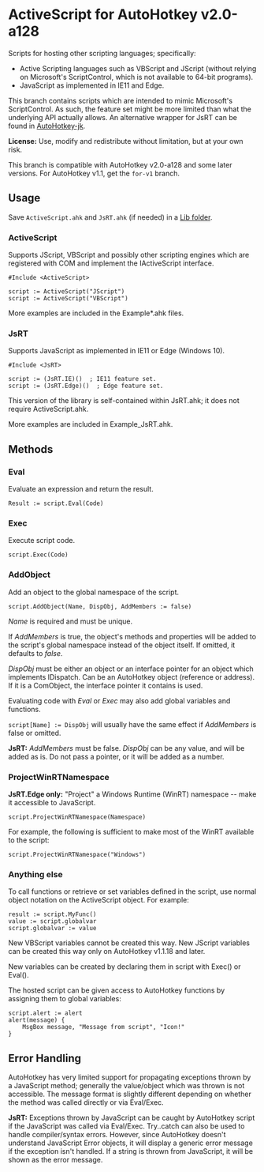 # ActiveScript for AutoHotkey v2.0-a128

Scripts for hosting other scripting languages; specifically:
  - Active Scripting languages such as VBScript and JScript (without relying on Microsoft's ScriptControl, which is not available to 64-bit programs).
  - JavaScript as implemented in IE11 and Edge.

This branch contains scripts which are intended to mimic Microsoft's ScriptControl. As such, the feature set might be more limited than what the underlying API actually allows. An alternative wrapper for JsRT can be found in  [AutoHotkey-jk](https://github.com/Lexikos/AutoHotkey-jk).

**License:** Use, modify and redistribute without limitation, but at your own risk.

This branch is compatible with AutoHotkey v2.0-a128 and some later versions. For AutoHotkey v1.1, get the `for-v1` branch.

## Usage

Save `ActiveScript.ahk` and `JsRT.ahk` (if needed) in a [Lib folder](http://ahkscript.org/docs/Functions.htm#lib).

### ActiveScript

Supports JScript, VBScript and possibly other scripting engines which are registered with COM and implement the IActiveScript interface.

```AutoHotkey
#Include <ActiveScript>

script := ActiveScript("JScript")
script := ActiveScript("VBScript")
```

More examples are included in the Example\*.ahk files.

### JsRT

Supports JavaScript as implemented in IE11 or Edge (Windows 10).

```AutoHotkey
#Include <JsRT>

script := (JsRT.IE)()  ; IE11 feature set.
script := (JsRT.Edge)()  ; Edge feature set.
```

This version of the library is self-contained within JsRT.ahk; it does not require ActiveScript.ahk.

More examples are included in Example\_JsRT.ahk.

## Methods

### Eval

Evaluate an expression and return the result.

```AutoHotkey
Result := script.Eval(Code)
```

### Exec

Execute script code.

```AutoHotkey
script.Exec(Code)
```

### AddObject

Add an object to the global namespace of the script.

```AutoHotkey
script.AddObject(Name, DispObj, AddMembers := false)
```

*Name* is required and must be unique.

If *AddMembers* is true, the object's methods and properties will be added to the script's global namespace instead of the object itself. If omitted, it defaults to *false*.

*DispObj* must be either an object or an interface pointer for an object which implements IDispatch. Can be an AutoHotkey object (reference or address). If it is a ComObject, the interface pointer it contains is used.

Evaluating code with *Eval* or *Exec* may also add global variables and functions.

`script[Name] := DispObj` will usually have the same effect if *AddMembers* is false or omitted.

**JsRT:** *AddMembers* must be false. *DispObj* can be any value, and will be added as is. Do not pass a pointer, or it will be added as a number.


### ProjectWinRTNamespace

**JsRT.Edge only:** "Project" a Windows Runtime (WinRT) namespace -- make it accessible to JavaScript.

```AutoHotkey
script.ProjectWinRTNamespace(Namespace)
```

For example, the following is sufficient to make most of the WinRT available to the script:

```AutoHotkey
script.ProjectWinRTNamespace("Windows")
```


### Anything else

To call functions or retrieve or set variables defined in the script,  use normal object notation on the ActiveScript object.  For example:

```AutoHotkey
result := script.MyFunc()
value := script.globalvar
script.globalvar := value
```

New VBScript variables cannot be created this way. New JScript variables can be created this way only on AutoHotkey v1.1.18 and later.

New variables can be created by declaring them in script with Exec() or Eval().

The hosted script can be given access to AutoHotkey functions by assigning them to global variables:

```AutoHotkey
script.alert := alert
alert(message) {
	MsgBox message, "Message from script", "Icon!"
}
```


## Error Handling

AutoHotkey has very limited support for propagating exceptions thrown by a JavaScript method; generally the value/object which was thrown is not accessible.  The message format is slightly different depending on whether the method was called directly or via Eval/Exec.

**JsRT:** Exceptions thrown by JavaScript can be caught by AutoHotkey script if the JavaScript was called via Eval/Exec.  Try..catch can also be used to handle compiler/syntax errors.  However, since AutoHotkey doesn't understand JavaScript Error objects, it will display a generic error message if the exception isn't handled.  If a string is thrown from JavaScript, it will be shown as the error message.